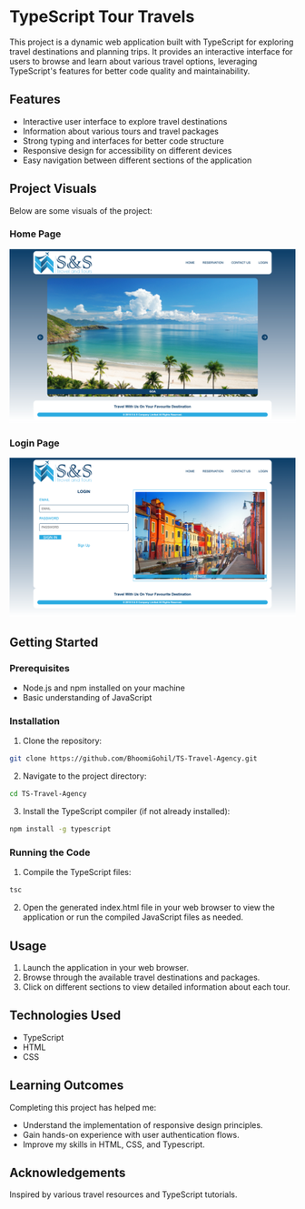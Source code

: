 # TypeScript Tour Travels

This project is a dynamic web application built with TypeScript for exploring travel destinations and planning trips. It provides an interactive interface for users to browse and learn about various travel options, leveraging TypeScript's features for better code quality and maintainability.

## Features

- Interactive user interface to explore travel destinations
- Information about various tours and travel packages
- Strong typing and interfaces for better code structure
- Responsive design for accessibility on different devices
- Easy navigation between different sections of the application

## Project Visuals

Below are some visuals of the project:

### Home Page

![Home Page](./Website%20Images/Home.png)

### Login Page

![Login Page](./Website%20Images/Login.png)

## Getting Started

### Prerequisites

- Node.js and npm installed on your machine
- Basic understanding of JavaScript

### Installation

1. Clone the repository:

```bash
git clone https://github.com/BhoomiGohil/TS-Travel-Agency.git
```

2. Navigate to the project directory:

```bash
cd TS-Travel-Agency
```

3. Install the TypeScript compiler (if not already installed):

```bash
npm install -g typescript
```

### Running the Code

1. Compile the TypeScript files:

```bash
tsc
```

2. Open the generated index.html file in your web browser to view the application or run the compiled JavaScript files as needed.

## Usage

1. Launch the application in your web browser.
2. Browse through the available travel destinations and packages.
3. Click on different sections to view detailed information about each tour.

## Technologies Used

- TypeScript
- HTML
- CSS

## Learning Outcomes

Completing this project has helped me:

- Understand the implementation of responsive design principles.
- Gain hands-on experience with user authentication flows.
- Improve my skills in HTML, CSS, and Typescript.

## Acknowledgements

Inspired by various travel resources and TypeScript tutorials.
